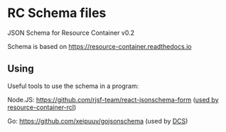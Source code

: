 # RC Schema files

JSON Schema for Resource Container v0.2


Schema is based on https://resource-container.readthedocs.io

## Using

Useful tools to use the schema in a program:

Node.JS: https://github.com/rjsf-team/react-jsonschema-form ([used by resource-container-rcl](https://github.com/unfoldingWord-box3/resource-container-rcl/blob/master/src/components/rc-form/RCForm.md))

Go: https://github.com/xeipuuv/gojsonschema (used by [DCS](https://github.com/unfoldingWord/dcs/blob/d53a51708579fea5b66fefa42a7ba3479ae16d66/modules/base/door43.go#L111))
